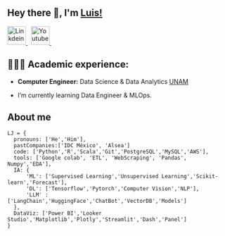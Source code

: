 ## Hey there 👋, I'm [Luis!]([https://github.com/airscholar/](https://github.com/LuisJavierFI)https://github.com/LuisJavierFI)

<a href="https://www.linkedin.com/in/luis-morales-1b95b414b/">
  <img alt="Linkdein" width="42px" src="https://cdn.jsdelivr.net/npm/simple-icons@v3/icons/linkedin.svg"/>
</a> &nbsp;

<a href="https://www.youtube.com/@ljfi3324/videos">
  <img alt="Youtube" width="42px" src="https://cdn.jsdelivr.net/npm/simple-icons@v3/icons/youtube.svg"/>
</a> &nbsp;

## 👨🏻‍🎓 Academic experience:
- **Computer Engineer:** Data Science & Data Analytics [UNAM](https://www.ingenieria.unam.mx/)

- I’m currently learning Data Engineer & MLOps.

## About me
```
LJ = {
  pronouns: ['He','Him'],
  pastCompanies:['IDC México', 'Alsea']
  code: ['Python','R','Scala','Git','PostgreSQL','MySQL','AWS'],
  tools: ['Google colab', 'ETL', 'WebScraping', 'Pandas', Numpy','EDA'],
  IA: {
      'ML': ['Supervised Learning','Unsupervised Learning','Scikit-learn','Forecast'],
      'DL': ['Tensorflow','Pytorch','Computer Vision','NLP'],
      'LLM' : ['LangChain','HuggingFace','ChatBot','VectorDB','Models']
  },
  DataViz: ['Power BI','Looker Studio','Matplotlib','Plotly','Streamlit','Dash','Panel']
}
```
